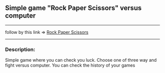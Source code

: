 ## Simple game "Rock Paper Scissors" versus computer
___
follow by this link => [Rock Paper Scissors](https://kishkh.github.io/Rock-paper-scissors/src/index.html)

___
### Description:
<p>Simple game where you can check you luck. Choose one of three way and fight versus computer. You can check  the history of your games</p>
